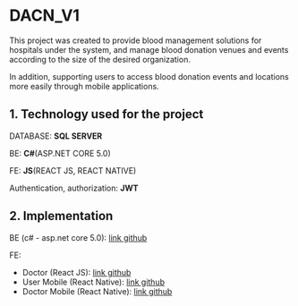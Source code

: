 # DACN_V1

This project was created to provide blood management solutions for hospitals under the system, and manage blood donation venues and events according
to the size of the desired organization.

In addition, supporting users to access blood donation events and locations more easily through mobile applications.


## 1. Technology used for the project
DATABASE: **SQL SERVER**

BE: **C#**(ASP.NET CORE 5.0)

FE: **JS**(REACT JS, REACT NATIVE)

Authentication, authorization: **JWT**

## 2. Implementation

BE (c# - asp.net core 5.0): [link github](https://github.com/nguyenhoangkhangithutech/DACN_V1/edit/main/README.md)

FE:
- Doctor (React JS): [link github](https://github.com/nguyenhoangkhangithutech/FE_BB_V1)
- User Mobile (React Native): [link github](https://github.com/nguyenhoangkhangithutech/FE_MOBILE_USER_REACT_NATIVE)
- Doctor Mobile (React Native): [link github](https://github.com/nguyenhoangkhangithutech/FE_MOBILE_DOCTOR_REACT_NATIVE)
